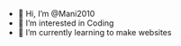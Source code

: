 - 👋 Hi, I’m @Mani2010
- 👀 I’m interested in Coding
- 🌱 I’m currently learning to make websites


<!---
Mani2010/Mani2010 is a ✨ special ✨ repository because its `README.md` (this file) appears on your GitHub profile.
You can click the Preview link to take a look at your changes.
--->
